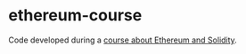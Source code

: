 # ethereum-course
Code developed during a [course about Ethereum and Solidity](https://www.udemy.com/course/getting-started-with-ethereum-solidity-development/).

